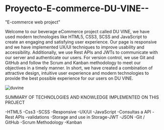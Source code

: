# Proyecto-E-commerce-DU-VINE--
"E-commerce web project"

Welcome to our beverage eCommerce project called DU VINE, we have used modern technologies like HTML5, CSS3, SCSS and JavaScript to create an engaging and satisfying user experience. Our page is responsive and we have implemented UX/UI techniques to improve usability and accessibility. Additionally, we use Rest APIs and JWTs to communicate with our server and authenticate our users. For version control, we use Git and GitHub and follow the Scrum and Kanban methodology to meet our objectives in a timely manner. In short, we have created a combination of attractive design, intuitive user experience and modern technologies to provide the best possible experience for our users on DU VINE.

![duvine](https://user-images.githubusercontent.com/91988840/232224774-88b99901-31a5-4c90-818e-a05f9e441b4e.gif)

SUMMARY OF TECHNOLOGIES AND KNOWLEDGE IMPLEMENTED ON THIS PROJECT

-HTML5
-Css3
-SCSS
-Responsive
-UX/UI
-JavaScript
-Consultas a API
-Rest APIs
-validations
-Storage and use in Storage-JWT
-JSON
-Git / GitHub
-Scrum Methodology
-Kanban





